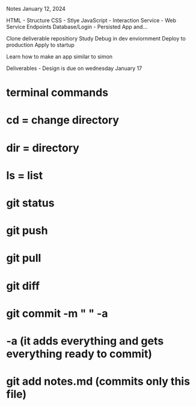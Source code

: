 Notes January 12, 2024

HTML - Structure
CSS - Stlye
JavaScript - Interaction
Service - Web Service Endpoints
Database/Login - Persisted App and...

Clone deliverable repositiory
Study
Debug in dev enviornment 
Deploy to production
Apply to startup 

Learn how to make an app similar to simon 

Deliverables - Design is due on wednesday January 17

# terminal commands
# cd = change directory
# dir = directory
# ls = list
# git status
# git push
# git pull 
# git diff 
# git commit -m " " -a
# -a (it adds everything and gets everything ready to commit)
# git add notes.md (commits only this file)
